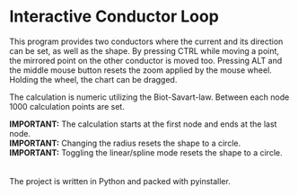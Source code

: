 # Interactive **Conductor Loop**

This program provides two conductors where the current and its direction can be set, as well as the shape.
By pressing CTRL while moving a point, the mirrored point on the other conductor is moved too.
Pressing ALT and the middle mouse button resets the zoom applied by the mouse wheel. Holding the wheel, the chart can be dragged.

The calculation is numeric utilizing the Biot-Savart-law. Between each node 1000 calculation points are set.

**IMPORTANT:** The calculation starts at the first node and ends at the last node.\
**IMPORTANT:** Changing the radius resets the shape to a circle.\
**IMPORTANT:** Toggling the linear/spline mode resets the shape to a circle.\
\
\
The project is written in Python and packed with pyinstaller.
